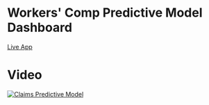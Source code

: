 # Workers' Comp Predictive Model Dashboard

[Live App](https://tychobra.shinyapps.io/wc-pm-dashboard/)

# Video

[![Claims Predictive Model](https://res.cloudinary.com/dxqnb8xjb/image/upload/v1497444069/pm-dashboard_a8cplf.png)](https://youtu.be/dsCeLWoamgc)

